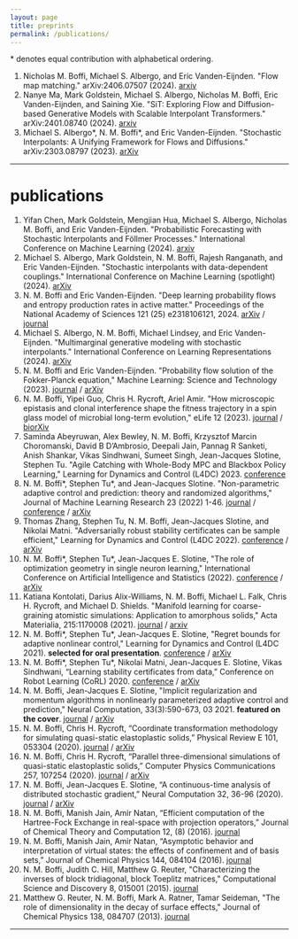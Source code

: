 ```yaml
---
layout: page
title: preprints
permalink: /publications/
---
```

\* denotes equal contribution with alphabetical ordering.

1. Nicholas M. Boffi, Michael S. Albergo, and Eric Vanden-Eijnden. "Flow map matching." arXiv:2406.07507 (2024). [arxiv](https://arxiv.org/abs/2406.07507)
1. Nanye Ma, Mark Goldstein, Michael S. Albergo, Nicholas M. Boffi, Eric Vanden-Eijnden, and Saining Xie. "SiT: Exploring Flow and Diffusion-based Generative Models with Scalable Interpolant Transformers." arXiv:2401.08740 (2024). [arxiv](https://arxiv.org/abs/2401.08740)
1. Michael S. Albergo\*, N. M. Boffi\*, and Eric Vanden-Eijnden. "Stochastic Interpolants: A Unifying Framework for Flows and Diffusions." arXiv:2303.08797 (2023). [arXiv](https://arxiv.org/abs/2303.08797)

---
# publications
1. Yifan Chen, Mark Goldstein, Mengjian Hua, Michael S. Albergo, Nicholas M. Boffi, and Eric Vanden-Eijnden. "Probabilistic Forecasting with Stochastic Interpolants and Föllmer Processes." International Conference on Machine Learning (2024). [arxiv](https://arxiv.org/abs/2403.13724)
1. Michael S. Albergo, Mark Goldstein, N. M. Boffi, Rajesh Ranganath, and Eric Vanden-Eijnden. "Stochastic interpolants with data-dependent couplings." International Conference on Machine Learning (spotlight) (2024). [arXiv](https://arxiv.org/abs/2310.03725)
1. N. M. Boffi and Eric Vanden-Eijnden. "Deep learning probability flows and entropy production rates in active matter." Proceedings of the National Academy of Sciences 121 (25) e2318106121, 2024. [arXiv](https://arxiv.org/abs/2309.12991) / [journal](https://doi.org/10.1073/pnas.2318106121)
1. Michael S. Albergo, N. M. Boffi, Michael Lindsey, and Eric Vanden-Eijnden. "Multimarginal generative modeling with stochastic interpolants." International Conference on Learning Representations (2024). [arXiv](https://arxiv.org/abs/2310.03695)
1. N. M. Boffi and Eric Vanden-Eijnden. "Probability flow solution of the Fokker-Planck equation," Machine Learning: Science and Technology (2023). [journal](https://iopscience.iop.org/article/10.1088/2632-2153/ace2aa/meta) / [arXiv](https://arxiv.org/abs/2206.04642)
1. N. M. Boffi, Yipei Guo, Chris H. Rycroft, Ariel Amir. "How microscopic epistasis and clonal interference shape the fitness trajectory in a spin glass model of microbial long-term evolution," eLife 12 (2023). [journal](https://elifesciences.org/reviewed-preprints/87895) / [biorXiv](https://www.biorxiv.org/content/10.1101/2023.01.16.524306v1)
1. Saminda Abeyruwan, Alex Bewley, N. M. Boffi, Krzysztof Marcin Choromanski, David B D’Ambrosio, Deepali Jain, Pannag R Sanketi, Anish Shankar, Vikas Sindhwani, Sumeet Singh, Jean-Jacques Slotine, Stephen Tu. "Agile Catching with Whole-Body MPC and Blackbox Policy Learning," Learning for Dynamics and Control (L4DC) 2023. [conference](https://proceedings.mlr.press/v211/abeyruwan23a.html)
1. N. M. Boffi\*, Stephen Tu\*, and Jean-Jacques Slotine. "Non-parametric adaptive control and prediction: theory and randomized algorithms," Journal of Machine Learning Research 23 (2022) 1-46. [journal](https://www.jmlr.org/papers/volume23/22-0022/22-0022.pdf) / [conference](https://ieeexplore.ieee.org/abstract/document/9682907/) / [arXiv](https://arxiv.org/abs/2106.03589)
1. Thomas Zhang, Stephen Tu, N. M. Boffi, Jean-Jacques Slotine, and Nikolai Matni. "Adversarially robust stability certificates can be sample efficient," Learning for Dynamics and Control (L4DC 2022). [conference](https://proceedings.mlr.press/v168/zhang22a.html) / [arXiv](https://arxiv.org/abs/2112.10690)
1. N. M. Boffi\*, Stephen Tu\*, Jean-Jacques E. Slotine, "The role of optimization geometry in single neuron learning," International Conference on Artificial Intelligence and Statistics (2022). [conference](https://proceedings.mlr.press/v151/boffi22a.html) / [arXiv](https://arxiv.org/abs/2006.08575)
1. Katiana Kontolati, Darius Alix-Williams, N. M. Boffi, Michael L. Falk, Chris H. Rycroft, and Michael D. Shields. "Manifold learning for coarse-graining atomistic simulations: Application to amorphous solids," Acta Materialia, 215:1170008 (2021). [journal](https://www.sciencedirect.com/science/article/pii/S1359645421003888?casa_token=XTA7UrT9sm4AAAAA:vhoCkbtfgmyMECwOase6qvdob-mNXydktT7sRGMu79eskMPmlFF05yOt-b6jBbDnC2XboPP0ww) / [arxiv](https://arxiv.org/abs/2103.00779)
1. N. M. Boffi\*, Stephen Tu\*, Jean-Jacques E. Slotine, "Regret bounds for adaptive nonlinear control," Learning for Dynamics and Control (L4DC 2021). **selected for oral presentation**. [conference](https://proceedings.mlr.press/v144/boffi21a.html) / [arXiv](https://arxiv.org/abs/2011.13101)
1. N. M. Boffi\*, Stephen Tu\*, Nikolai Matni, Jean-Jacques E. Slotine, Vikas Sindhwani, “Learning stability certificates from data,” Conference on Robot Learning (CoRL) 2020. [conference](https://corlconf.github.io/paper_290/) / [arXiv](https://arxiv.org/abs/2008.05952)
1. N. M. Boffi, Jean-Jacques E. Slotine, "Implicit regularization and momentum algorithms in nonlinearly parameterized adaptive control and prediction," Neural Computation, 33(3):590-673, 03 2021. **featured on the cover**. [journal](https://direct.mit.edu/neco/article-abstract/33/3/590/97492/Implicit-Regularization-and-Momentum-Algorithms-in?redirectedFrom=fulltext) / [arXiv](https://arxiv.org/abs/1912.13154)
1. N. M. Boffi, Chris H. Rycroft, “Coordinate transformation methodology for simulating quasi-static elastoplastic solids,” Physical Review E 101, 053304 (2020). [journal](https://journals.aps.org/pre/abstract/10.1103/PhysRevE.101.053304) / [arXiv](https://arxiv.org/abs/1904.04145)
1. N. M. Boffi, Chris H. Rycroft, “Parallel three-dimensional simulations of quasi-static elastoplastic solids,” Computer Physics Communications 257, 107254 (2020). [journal](https://www.sciencedirect.com/science/article/pii/S0010465520300795?via%3Dihub) / [arXiv](https://arxiv.org/abs/1904.03808)
1. N. M. Boffi, Jean-Jacques E. Slotine, “A continuous-time analysis of distributed stochastic gradient,” Neural Computation 32, 36-96 (2020). [journal](https://www.mitpressjournals.org/doi/abs/10.1162/neco_a_01248) / [arXiv](https://arxiv.org/abs/1812.10995)
1. N. M. Boffi, Manish Jain, Amir Natan, “Efficient computation of the Hartree-Fock Exchange in real-space with projection operators,” Journal of Chemical Theory and Computation 12, (8) (2016). [journal](https://pubs.acs.org/doi/full/10.1021/acs.jctc.6b00376)
1. N. M. Boffi, Manish Jain, Amir Natan, “Asymptotic behavior and interpretation of virtual states: the effects of confinement and of basis sets,” Journal of Chemical Physics 144, 084104 (2016). [journal](https://aip.scitation.org/doi/abs/10.1063/1.4942187?journalCode=jcp)
1. N. M. Boffi, Judith C. Hill, Matthew G. Reuter, "Characterizing the inverses of block tridiagonal, block Toeplitz matrices," Computational Science and Discovery 8, 015001 (2015). [journal](https://iopscience.iop.org/article/10.1088/1749-4680/8/1/015001)
1. Matthew G. Reuter, N. M. Boffi, Mark A. Ratner, Tamar Seideman, "The role of dimensionality in the decay of surface effects," Journal of Chemical Physics 138, 084707 (2013). [journal](https://aip.scitation.org/doi/10.1063/1.4792643)

---
